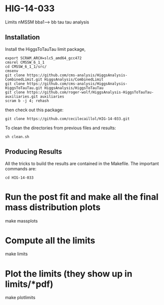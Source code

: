 HIG-14-033
==========

Limits nMSSM bba1--> bb tau tau analysis

Installation
------------

Install the HiggsToTauTau limit package,


```shell
export SCRAM_ARCH=slc5_amd64_gcc472
cmsrel CMSSW_6_1_1
cd CMSSW_6_1_1/src/
cmsenv
git clone https://github.com/cms-analysis/HiggsAnalysis-CombinedLimit.git HiggsAnalysis/CombinedLimit
git clone https://github.com/cms-analysis/HiggsAnalysis-HiggsToTauTau.git HiggsAnalysis/HiggsToTauTau
git clone https://github.com/roger-wolf/HiggsAnalysis-HiggsToTauTau-auxiliaries.git auxiliaries
scram b -j 4; rehash
```

then check out this package:

```shell
git clone https://github.com/cecilecaillol/HIG-14-033.git
```

To clean the directories from previous files and results:
```shell
sh clean.sh
```

Producing Results
-----------------

All the tricks to build the results are contained in the Makefile.  The
important commands are:

```shell
cd HIG-14-033
```

# Run the post fit and make all the final mass distribution plots
make massplots

# Compute all the limits
make limits
# Plot the limits (they show up in limits/*pdf)
make plotlimits

